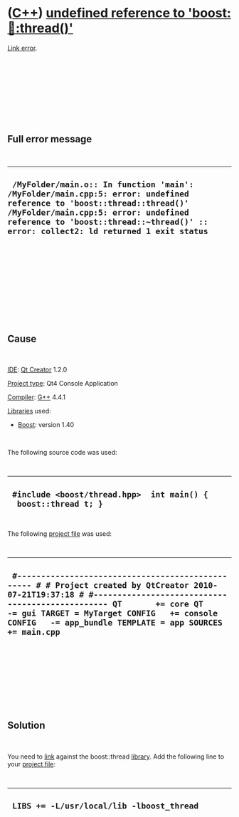 # ([C++](Cpp.md)) [undefined reference to 'boost::thread::thread()'](CppLinkErrorUndefinedReferenceToBoostThread.md)

[Link error](CppLinkError.md).

 

 

 

 

 

Full error message
------------------

 

  ------------------------------------------------------------------------------------------------------------------------------------------------------------------------------------------------------------------------------------------------------
  ` /MyFolder/main.o:: In function 'main': /MyFolder/main.cpp:5: error: undefined reference to 'boost::thread::thread()' /MyFolder/main.cpp:5: error: undefined reference to 'boost::thread::~thread()' :: error: collect2: ld returned 1 exit status`
  ------------------------------------------------------------------------------------------------------------------------------------------------------------------------------------------------------------------------------------------------------

 

 

 

 

 

 

Cause
-----

 

[IDE](CppIde.md): [Qt Creator](CppQtCreator.md) 1.2.0

[Project type](CppQtProjectType.md): Qt4 Console Application

[Compiler](CppCompiler.md): [G++](CppGpp.md) 4.4.1

[Libraries](CppLibrary.md) used:

-   [Boost](CppBoost.md): version 1.40

 

The following source code was used:

 

  -------------------------------------------------------------------
  ` #include <boost/thread.hpp>  int main() {   boost::thread t; }`
  -------------------------------------------------------------------

 

The following [project file](CppQtProjectFile.md) was used:

 

  --------------------------------------------------------------------------------------------------------------------------------------------------------------------------------------------------------------------------------------------------------------------------------------------------
  ` #------------------------------------------------- # # Project created by QtCreator 2010-07-21T19:37:18 # #------------------------------------------------- QT       += core QT       -= gui TARGET = MyTarget CONFIG   += console CONFIG   -= app_bundle TEMPLATE = app SOURCES += main.cpp`
  --------------------------------------------------------------------------------------------------------------------------------------------------------------------------------------------------------------------------------------------------------------------------------------------------

 

 

 

 

 

Solution
--------

 

You need to [link](CppLink.md) against the boost::thread
[library](CppLibrary.md). Add the following line to your [project
file](CppQtProjectFile.md):

 

  --------------------------------------------
  ` LIBS += -L/usr/local/lib -lboost_thread`
  --------------------------------------------

 

 

 

 

 

 

